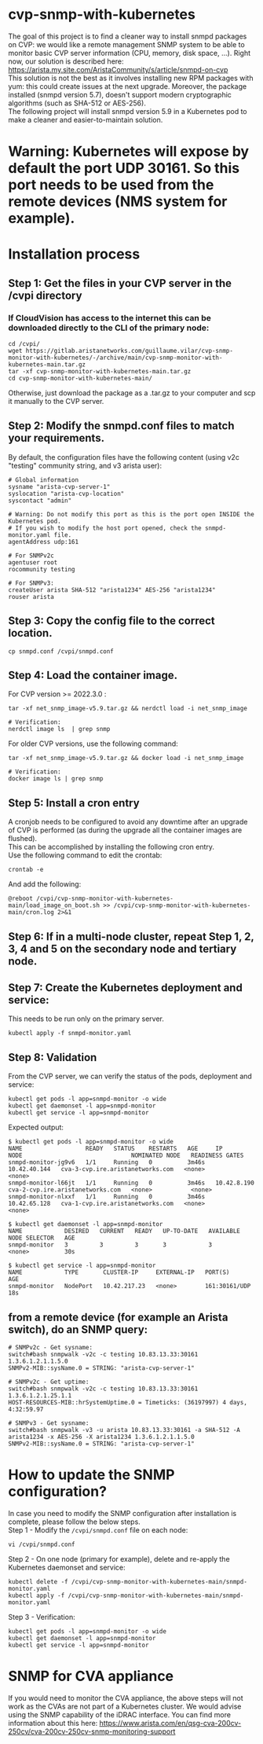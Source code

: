 # cvp-snmp-with-kubernetes
The goal of this project is to find a cleaner way to install snmpd packages on CVP: we would like a remote management SNMP system to be able to monitor basic CVP server information (CPU, memory, disk space, ...).
Right now, our solution is described here: https://arista.my.site.com/AristaCommunity/s/article/snmpd-on-cvp  
This solution is not the best as it involves installing new RPM packages with yum: this could create issues at the next upgrade.
Moreover, the package installed (snmpd version 5.7), doesn't support modern cryptographic algorithms (such as SHA-512 or AES-256).   
The following project will install snmpd version 5.9 in a Kubernetes pod to make a cleaner and easier-to-maintain solution. 

# Warning: Kubernetes will expose by default the port UDP 30161. So this port needs to be used from the remote devices (NMS system for example).

# Installation process

## Step 1: Get the files in your CVP server in the /cvpi directory
### If CloudVision has access to the internet this can be downloaded directly to the CLI of the primary node:
```
cd /cvpi/
wget https://gitlab.aristanetworks.com/guillaume.vilar/cvp-snmp-monitor-with-kubernetes/-/archive/main/cvp-snmp-monitor-with-kubernetes-main.tar.gz
tar -xf cvp-snmp-monitor-with-kubernetes-main.tar.gz
cd cvp-snmp-monitor-with-kubernetes-main/

```
Otherwise, just download the package as a .tar.gz to your computer and scp it manually to the CVP server.  

## Step 2: Modify the snmpd.conf files to match your requirements.  

By default, the configuration files have the following content (using v2c "testing" community string, and v3 arista user): 
```
# Global information
sysname "arista-cvp-server-1"
syslocation "arista-cvp-location"
syscontact "admin"

# Warning: Do not modify this port as this is the port open INSIDE the Kubernetes pod. 
# If you wish to modify the host port opened, check the snmpd-monitor.yaml file.
agentAddress udp:161

# For SNMPv2c
agentuser root
rocommunity testing

# For SNMPv3:
createUser arista SHA-512 "arista1234" AES-256 "arista1234"
rouser arista
```

## Step 3: Copy the config file to the correct location.
```
cp snmpd.conf /cvpi/snmpd.conf
```

## Step 4: Load the container image.
For CVP version >= 2022.3.0 :
```
tar -xf net_snmp_image-v5.9.tar.gz && nerdctl load -i net_snmp_image 

# Verification: 
nerdctl image ls  | grep snmp
```

For older CVP versions, use the following command: 
```
tar -xf net_snmp_image-v5.9.tar.gz && docker load -i net_snmp_image

# Verification:
docker image ls | grep snmp
```

## Step 5: Install a cron entry
A cronjob needs to be configured to avoid any downtime after an upgrade of CVP is performed (as during the upgrade all the container images are flushed).  
This can be accomplished by installing the following cron entry.  
Use the following command to edit the crontab:
```
crontab -e
```
And add the following:
```
@reboot /cvpi/cvp-snmp-monitor-with-kubernetes-main/load_image_on_boot.sh >> /cvpi/cvp-snmp-monitor-with-kubernetes-main/cron.log 2>&1
```

## Step 6: If in a multi-node cluster, repeat Step 1, 2, 3, 4 and 5 on the secondary node and tertiary node.
## Step 7: Create the Kubernetes deployment and service: 
This needs to be run only on the primary server.
```
kubectl apply -f snmpd-monitor.yaml
```



## Step 8: Validation
From the CVP server, we can verify the status of the pods, deployment and service:

```
kubectl get pods -l app=snmpd-monitor -o wide 
kubectl get daemonset -l app=snmpd-monitor
kubectl get service -l app=snmpd-monitor
```
Expected output:
```
$ kubectl get pods -l app=snmpd-monitor -o wide 
NAME                  READY   STATUS    RESTARTS   AGE     IP             NODE                               NOMINATED NODE   READINESS GATES
snmpd-monitor-jg9v6   1/1     Running   0          3m46s   10.42.40.144   cva-3-cvp.ire.aristanetworks.com   <none>           <none>
snmpd-monitor-l66jt   1/1     Running   0          3m46s   10.42.8.190    cva-2-cvp.ire.aristanetworks.com   <none>           <none>
snmpd-monitor-nlxxf   1/1     Running   0          3m46s   10.42.65.128   cva-1-cvp.ire.aristanetworks.com   <none>           <none>

$ kubectl get daemonset -l app=snmpd-monitor
NAME            DESIRED   CURRENT   READY   UP-TO-DATE   AVAILABLE   NODE SELECTOR   AGE
snmpd-monitor   3         3         3       3            3           <none>          30s

$ kubectl get service -l app=snmpd-monitor
NAME            TYPE       CLUSTER-IP     EXTERNAL-IP   PORT(S)         AGE
snmpd-monitor   NodePort   10.42.217.23   <none>        161:30161/UDP   18s

```

## from a remote device (for example an Arista switch), do an SNMP query:
```
# SNMPv2c - Get sysname:
switch#bash snmpwalk -v2c -c testing 10.83.13.33:30161 1.3.6.1.2.1.1.5.0
SNMPv2-MIB::sysName.0 = STRING: "arista-cvp-server-1"

# SNMPv2c - Get uptime:
switch#bash snmpwalk -v2c -c testing 10.83.13.33:30161 1.3.6.1.2.1.25.1.1
HOST-RESOURCES-MIB::hrSystemUptime.0 = Timeticks: (36197997) 4 days, 4:32:59.97

# SNMPv3 - Get sysname: 
switch#bash snmpwalk -v3 -u arista 10.83.13.33:30161 -a SHA-512 -A arista1234 -x AES-256 -X arista1234 1.3.6.1.2.1.1.5.0
SNMPv2-MIB::sysName.0 = STRING: "arista-cvp-server-1"

```

# How to update the SNMP configuration?
In case you need to modify the SNMP configuration after installation is complete, please follow the below steps.   
Step 1 - Modify the `/cvpi/snmpd.conf` file on each node:
```
vi /cvpi/snmpd.conf
```
Step 2 - On one node (primary for example), delete and re-apply the Kubernetes daemonset and service:
```
kubectl delete -f /cvpi/cvp-snmp-monitor-with-kubernetes-main/snmpd-monitor.yaml
kubectl apply -f /cvpi/cvp-snmp-monitor-with-kubernetes-main/snmpd-monitor.yaml
```
Step 3 - Verification: 
```
kubectl get pods -l app=snmpd-monitor -o wide 
kubectl get daemonset -l app=snmpd-monitor
kubectl get service -l app=snmpd-monitor
```

# SNMP for CVA appliance
If you would need to monitor the CVA appliance, the above steps will not work as the CVAs are not part of a Kubernetes cluster.
We would advise using the SNMP capability of the iDRAC interface. 
You can find more information about this here: 
https://www.arista.com/en/qsg-cva-200cv-250cv/cva-200cv-250cv-snmp-monitoring-support